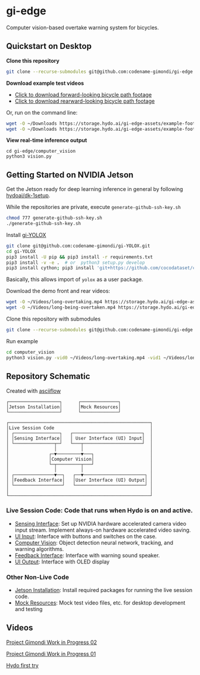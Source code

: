 # gi-edge
Computer vision-based overtake warning system for bicycles.

## Quickstart on Desktop

**Clone this repository**

```bash
git clone --recurse-submodules git@github.com:codename-gimondi/gi-edge.git
```

**Download example test videos**

+ [Click to download forward-looking bicycle path footage](https://storage.hydo.ai/gi-edge-assets/example-footage/long-overtaking.mp4)
+ [Click to download rearward-looking bicycle path footage](https://storage.hydo.ai/gi-edge-assets/example-footage/long-being-overtaken.mp4)

Or, run on the command line:

```bash
wget -O ~/Downloads https://storage.hydo.ai/gi-edge-assets/example-footage/long-overtaking.mp4
wget -O ~/Downloads https://storage.hydo.ai/gi-edge-assets/example-footage/long-being-overtaken.mp4
```

**View real-time inference output**

```
cd gi-edge/computer_vision
python3 vision.py 
```

## Getting Started on NVIDIA Jetson

Get the Jetson ready for deep learning inference in general by following [hydoai/dk-1setup](https://github.com/hydoai/dk1-setup).

While the repositories are private, execute `generate-github-ssh-key.sh`
```bash
chmod 777 generate-github-ssh-key.sh
./generate-github-ssh-key.sh
```

Install [gi-YOLOX](https://github.com/codename-gimondi/gi-YOLOX)
```bash
git clone git@github.com:codename-gimondi/gi-YOLOX.git
cd gi-YOLOX
pip3 install -U pip && pip3 install -r requirements.txt
pip3 install -v -e .  # or  python3 setup.py develop
pip3 install cython; pip3 install 'git+https://github.com/cocodataset/cocoapi.git#subdirectory=PythonAPI'

```

Basically, this allows import of `yolox` as a user package.

Download the demo front and rear videos:
```bash
wget -O ~/Videos/long-overtaking.mp4 https://storage.hydo.ai/gi-edge-assets/example-footage/long-overtaking.mp4
wget -O ~/Videos/long-being-overtaken.mp4 https://storage.hydo.ai/gi-edge-assets/example-footage/long-being-overtaken.mp4
```

Clone this repository with submodules

```bash
git clone --recurse-submodules git@github.com:codename-gimondi/gi-edge.git
```

Run example
```bash
cd computer_vision
python3 vision.py -vid0 ~/Videos/long-overtaking.mp4 -vid1 ~/Videos/long-being-overtaken.mp4 -f yolox_exps/nx-foxtrot.py --trt
```

## Repository Schematic
Created with [asciiflow](https://asciiflow.com)
```
┌───────────────────┐      ┌──────────────┐
│Jetson Installation│      │Mock Resources│
└───────────────────┘      └──────────────┘

┌─────────────────────────────────────────────────────┐
│Live Session Code                                    │
│ ┌─────────────────┐   ┌──────────────────────────┐  │
│ │Sensing Interface│   │ User Interface (UI) Input│  │
│ └───────────────┬─┘   └───┬──────────────────────┘  │
│                 │         │                         │
│               ┌─▼─────────▼───┐                     │
│               │Computer Vision│                     │
│               └─┬─────────┬───┘                     │
│                 │         │                         │
│ ┌───────────────▼──┐   ┌──▼───────────────────────┐ │
│ │Feedback Interface│   │User Interface (UI) Output│ │
│ └──────────────────┘   └──────────────────────────┘ │
│                                                     │
└─────────────────────────────────────────────────────┘
```


### Live Session Code: Code that runs when Hydo is on and active.

+ [Sensing Interface](sensing_interface): Set up NVIDIA hardware accelerated camera video input stream. Implement always-on hardware accelerated video saving.
+ [UI Input](ui_input): Interface with buttons and switches on the case.
+ [Computer Vision](computer_vision): Object detection neural network, tracking, and warning algorithms. 
+ [Feedback Interface](feedback_interface): Interface with warning sound speaker.
+ [UI Output](ui_output): Interface with OLED display

### Other Non-Live Code

+ [Jetson Installation](jetson_installation): Install required packages for running the live session code.
+ [Mock Resources](mock_resources): Mock test video files, etc. for desktop development and testing

## Videos


[Project Gimondi Work in Progress 02](https://youtu.be/eCJcu_2iLPg)

[Project Gimondi Work in Progress 01](https://youtu.be/SEfXO2w2qVI)

[Hydo first try](https://youtu.be/Jk-cQkcG4iY)
